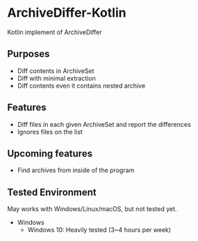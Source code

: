 ArchiveDiffer-Kotlin
====

Kotlin implement of ArchiveDiffer

## Purposes

* Diff contents in ArchiveSet
* Diff with minimal extraction
* Diff contents even it contains nested archive

## Features

* Diff files in each given ArchiveSet and report the differences
* Ignores files on the list

## Upcoming features

* Find archives from inside of the program

## Tested Environment

May works with Windows/Linux/macOS, but not tested yet.

* Windows
  * Windows 10: Heavily tested (3~4 hours per week)
 